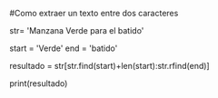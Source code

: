 #Como extraer un texto entre dos caracteres

str= 'Manzana Verde para el batido'

start = 'Verde'
end = 'batido'

resultado = str[str.find(start)+len(start):str.rfind(end)]

print(resultado)
